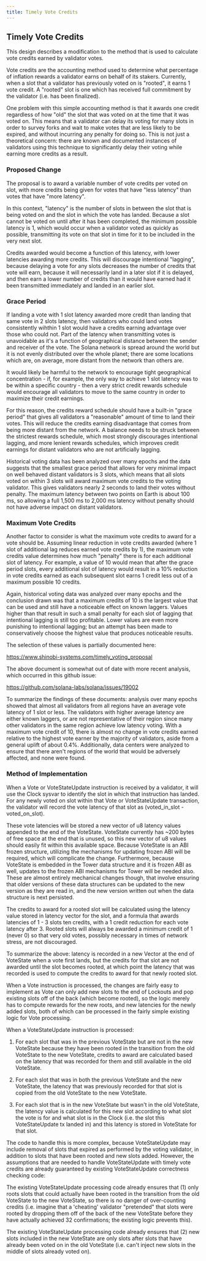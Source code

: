 ```yaml
---
title: Timely Vote Credits
---
```


## Timely Vote Credits

This design describes a modification to the method that is used to calculate
vote credits earned by validator votes.

Vote credits are the accounting method used to determine what percentage of
inflation rewards a validator earns on behalf of its stakers.  Currently, when
a slot that a validator has previously voted on is "rooted", it earns 1 vote
credit.  A "rooted" slot is one which has received full commitment by the
validator (i.e. has been finalized).

One problem with this simple accounting method is that it awards one credit
regardless of how "old" the slot that was voted on at the time that it was
voted on.  This means that a validator can delay its voting for many slots in
order to survey forks and wait to make votes that are less likely to be
expired, and without incurring any penalty for doing so.  This is not just a
theoretical concern: there are known and documented instances of validators
using this technique to significantly delay their voting while earning more
credits as a result.


### Proposed Change

The proposal is to award a variable number of vote credits per voted on slot,
with more credits being given for votes that have "less latency" than votes
that have "more latency".

In this context, "latency" is the number of slots in between the slot that is
being voted on and the slot in which the vote has landed.  Because a slot
cannot be voted on until after it has been completed, the minimum possible
latency is 1, which would occur when a validator voted as quickly as possible,
transmitting its vote on that slot in time for it to be included in the very
next slot.

Credits awarded would become a function of this latency, with lower latencies
awarding more credits.  This will discourage intentional "lagging", because
delaying a vote for any slots decreases the number of credits that vote will
earn, because it will necessarily land in a later slot if it is delayed, and
then earn a lower number of credits than it would have earned had it been
transmitted immediately and landed in an earlier slot.

### Grace Period

If landing a vote with 1 slot latency awarded more credit than landing that
same vote in 2 slots latency, then validators who could land votes
consistently wihthin 1 slot would have a credits earning advantage over those
who could not.  Part of the latency when transmitting votes is unavoidable as
it's a function of geographical distance between the sender and receiver of
the vote.  The Solana network is spread around the world but it is not evenly
distributed over the whole planet; there are some locations which are, on
average, more distant from the network than others are.

It would likely be harmful to the network to encourage tight geographical
concentration - if, for example, the only way to achieve 1 slot latency was to
be within a specific country - then a very strict credit rewards schedule
would encourage all validators to move to the same country in order to
maximize their credit earnings.

For this reason, the credits reward schedule should have a built-in "grace
period" that gives all validators a "reasonable" amount of time to land their
votes.  This will reduce the credits earning disadvantage that comes from
being more distant from the network.  A balance needs to be struck between the
strictest rewards schedule, which most strongly discourages intentional
lagging, and more lenient rewards schedules, which improves credit earnings
for distant validators who are not artificially lagging.

Historical voting data has been analyzed over many epochs and the data
suggests that the smallest grace period that allows for very minimal impact on
well behaved distant validators is 3 slots, which means that all slots voted
on within 3 slots will award maximum vote credits to the voting validator.
This gives validators nearly 2 seconds to land their votes without penalty.
The maximum latency between two points on Earth is about 100 ms, so allowing a
full 1,500 ms to 2,000 ms latency without penalty should not have adverse
impact on distant validators.

### Maximum Vote Credits

Another factor to consider is what the maximum vote credits to award for a
vote should be.  Assuming linear reduction in vote credits awarded (where 1
slot of additional lag reduces earned vote credits by 1), the maximum vote
credits value determines how much "penalty" there is for each additional slot
of latency.  For example, a value of 10 would mean that after the grace period
slots, every additional slot of latency would result in a 10% reduction in
vote credits earned as each subsequent slot earns 1 credit less out of a
maximum possible 10 credits.

Again, historical voting data was analyzed over many epochs and the conclusion
drawn was that a maximum credits of 10 is the largest value that can be used
and still have a noticeable effect on known laggers.  Values higher than that
result in such a small penalty for each slot of lagging that intentional
lagging is still too profitable.  Lower values are even more punishing to
intentional lagging; but an attempt has been made to conservatively choose the
highest value that produces noticeable results.

The selection of these values is partially documented here:

https://www.shinobi-systems.com/timely_voting_proposal

The above document is somewhat out of date with more recent analysis, which
occurred in this github issue:

https://github.com/solana-labs/solana/issues/19002

To summarize the findings of these documents: analysis over many epochs showed
that almost all validators from all regions have an average vote latency of 1
slot or less.  The validators with higher average latency are either known
laggers, or are not representative of their region since many other validators
in the same region achieve low latency voting.  With a maximum vote credit of
10, there is almost no change in vote credits earned relative to the highest vote
earner by the majority of validators, aside from a general uplift of about 0.4%.
Additionally, data centers were analyzed to ensure that there aren't regions of
the world that would be adversely affected, and none were found.


### Method of Implementation

When a Vote or VoteStateUpdate instruction is received by a validator, it will
use the Clock sysvar to identify the slot in which that instruction has
landed.  For any newly voted on slot within that Vote or VoteStateUpdate
transaction, the validator will record the vote latency of that slot as
(voted_in_slot - voted_on_slot).

These vote latencies will be stored a new vector of u8 latency values appended
to the end of the VoteState.  VoteState currently has ~200 bytes of free space
at the end that is unused, so this new vector of u8 values should easily fit
within this available space.  Because VoteState is an ABI frozen structure,
utilizing the mechanisms for updating frozen ABI will be required, which will
complicate the change.  Furthermore, because VoteState is embedded in the
Tower data structure and it is frozen ABI as well, updates to the frozen ABI
mechanisms for Tower will be needed also.  These are almost entirely
mechanical changes though, that involve ensuring that older versions of these
data structures can be updated to the new version as they are read in, and the
new version written out when the data structure is next persisted.

The credits to award for a rooted slot will be calculated using the latency
value stored in latency vector for the slot, and a formula that awards
latencies of 1 - 3 slots ten credits, with a 1 credit reduction for each vote
latency after 3.  Rooted slots will always be awarded a minimum credit of 1
(never 0) so that very old votes, possibly necessary in times of network
stress, are not discouraged.

To summarize the above: latency is recorded in a new Vector at the end of
VoteState when a vote first lands, but the credits for that slot are not
awarded until the slot becomes rooted, at which point the latency that was
recorded is used to compute the credits to award for that newly rooted slot.

When a Vote instruction is processed, the changes are fairly easy to implement
as Vote can only add new slots to the end of Lockouts and pop existing slots
off of the back (which become rooted), so the logic merely has to compute
rewards for the new roots, and new latencies for the newly added slots, both
of which can be processed in the fairly simple existing logic for Vote
processing.

When a VoteStateUpdate instruction is processed:

1. For each slot that was in the previous VoteState but are not in the new
VoteState because they have been rooted in the transition from the old
VoteState to the new VoteState, credits to award are calculated based on the
latency that was recorded for them and still available in the old VoteState.

2. For each slot that was in both the previous VoteState and the new
VoteState, the latency that was previously recorded for that slot is copied
from the old VoteState to the new VoteState.

3. For each slot that is in the new VoteState but wasn't in the old VoteState,
the latency value is calculated for this new slot according to what slot the
vote is for and what slot is in the Clock (i.e. the slot this VoteStateUpdate
tx landed in) and this latency is stored in VoteState for that slot.

The code to handle this is more complex, because VoteStateUpdate may include
removal of slots that expired as performed by the voting validator, in
addition to slots that have been rooted and new slots added.  However, the
assumptions that are needed to handle VoteStateUpdate with timely vote credits
are already guaranteed by existing VoteStateUpdate correctness checking code:

The existing VoteStateUpdate processing code already ensures that (1) only
roots slots that could actually have been rooted in the transition from the
old VoteState to the new VoteState, so there is no danger of over-counting
credits (i.e. imagine that a 'cheating' validator "pretended" that slots were
rooted by dropping them off of the back of the new VoteState before they have
actually achieved 32 confirmations; the existing logic prevents this).

The existing VoteStateUpdate processing code already ensures that (2) new
slots included in the new VoteState are only slots after slots that have
already been voted on in the old VoteState (i.e. can't inject new slots in the
middle of slots already voted on).
